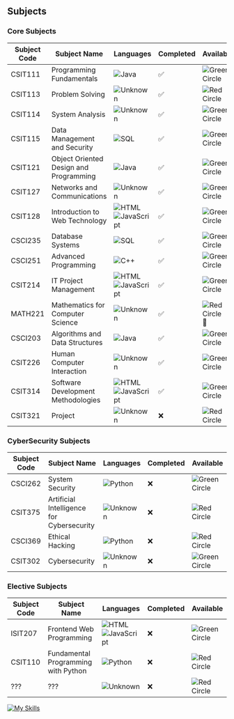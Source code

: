 ## Subjects

### Core Subjects
| Subject Code | Subject Name                              | Languages                          | Completed | Available        |
|--------------|-------------------------------------------|------------------------------------|-----------|------------------|
| CSIT111      | Programming Fundamentals                  | ![Java](https://img.shields.io/badge/Java-blue) | :white_check_mark: | ![Green Circle](https://img.shields.io/badge/Available-green) |
| CSIT113      | Problem Solving                           | ![Unknown](https://img.shields.io/badge/Unknown-lightgrey) | :white_check_mark: | ![Red Circle](https://img.shields.io/badge/Not%20Available-red)    |
| CSIT114      | System Analysis                           | ![Unknown](https://img.shields.io/badge/Unknown-lightgrey) | :white_check_mark: | ![Green Circle](https://img.shields.io/badge/Available-green) |
| CSIT115      | Data Management and Security              | ![SQL](https://img.shields.io/badge/SQL-blue) | :white_check_mark: | ![Green Circle](https://img.shields.io/badge/Available-green) |
| CSIT121      | Object Oriented Design and Programming    | ![Java](https://img.shields.io/badge/Java-blue) | :white_check_mark: | ![Green Circle](https://img.shields.io/badge/Available-green) |
| CSIT127      | Networks and Communications               | ![Unknown](https://img.shields.io/badge/Unknown-lightgrey) | :white_check_mark: | ![Green Circle](https://img.shields.io/badge/Available-green) |
| CSIT128      | Introduction to Web Technology            | ![HTML](https://img.shields.io/badge/HTML-green) ![JavaScript](https://img.shields.io/badge/JavaScript-yellow) | :white_check_mark: | ![Green Circle](https://img.shields.io/badge/Available-green) |
| CSCI235      | Database Systems                          | ![SQL](https://img.shields.io/badge/SQL-blue) | :white_check_mark: | ![Green Circle](https://img.shields.io/badge/Available-green) |
| CSCI251      | Advanced Programming                      | ![C++](https://img.shields.io/badge/C++-purple) | :white_check_mark: | ![Green Circle](https://img.shields.io/badge/Available-green) |
| CSIT214      | IT Project Management                     | ![HTML](https://img.shields.io/badge/HTML-green) ![JavaScript](https://img.shields.io/badge/JavaScript-yellow) | :white_check_mark: | ![Green Circle](https://img.shields.io/badge/Available-green) |
| MATH221      | Mathematics for Computer Science          | ![Unknown](https://img.shields.io/badge/Unknown-lightgrey) | :white_check_mark: | ![Red Circle](https://img.shields.io/badge/Not%20Available-red) :vomiting_face: |
| CSCI203      | Algorithms and Data Structures            | ![Java](https://img.shields.io/badge/Java-blue) | :white_check_mark: | ![Green Circle](https://img.shields.io/badge/Available-green) |
| CSIT226      | Human Computer Interaction                | ![Unknown](https://img.shields.io/badge/Unknown-lightgrey) | :white_check_mark: | ![Green Circle](https://img.shields.io/badge/Available-green) |
| CSIT314      | Software Development Methodologies        | ![HTML](https://img.shields.io/badge/HTML-green) ![JavaScript](https://img.shields.io/badge/JavaScript-yellow) | :white_check_mark: | ![Green Circle](https://img.shields.io/badge/Available-green) |
| CSIT321      | Project                                   | ![Unknown](https://img.shields.io/badge/Unknown-lightgrey) | :x: | ![Red Circle](https://img.shields.io/badge/Not%20Available-red) |

### CyberSecurity Subjects
| Subject Code | Subject Name                              | Languages                          | Completed | Available        |
|--------------|-------------------------------------------|------------------------------------|-----------|------------------|
| CSCI262      | System Security                           | ![Python](https://img.shields.io/badge/Python-blue) | :x: | ![Green Circle](https://img.shields.io/badge/Available-green) |
| CSIT375      | Artificial Intelligence for Cybersecurity | ![Unknown](https://img.shields.io/badge/Unknown-lightgrey) | :x: | ![Red Circle](https://img.shields.io/badge/Not%20Available-red)    |
| CSCI369      | Ethical Hacking                           | ![Python](https://img.shields.io/badge/Python-blue) | :x: | ![Red Circle](https://img.shields.io/badge/Not%20Available-red)    |
| CSIT302      | Cybersecurity                             | ![Unknown](https://img.shields.io/badge/Unknown-lightgrey) | :x: | ![Green Circle](https://img.shields.io/badge/Available-green) |

### Elective Subjects
| Subject Code | Subject Name                              | Languages                          | Completed | Available        |
|--------------|-------------------------------------------|------------------------------------|-----------|------------------|
| ISIT207      | Frontend Web Programming                  | ![HTML](https://img.shields.io/badge/HTML-green) ![JavaScript](https://img.shields.io/badge/JavaScript-yellow) | :x: | ![Green Circle](https://img.shields.io/badge/Available-green) |
| CSIT110      | Fundamental Programming with Python       | ![Python](https://img.shields.io/badge/Python-blue) | :x: | ![Red Circle](https://img.shields.io/badge/Not%20Available-red)    |
| ???          | ???                                       | ![Unknown](https://img.shields.io/badge/Unknown-lightgrey) | :x: | ![Red Circle](https://img.shields.io/badge/Not%20Available-red)    |

[![My Skills](https://skillicons.dev/icons?i=js,html,css,wasm)](https://skillicons.dev)
